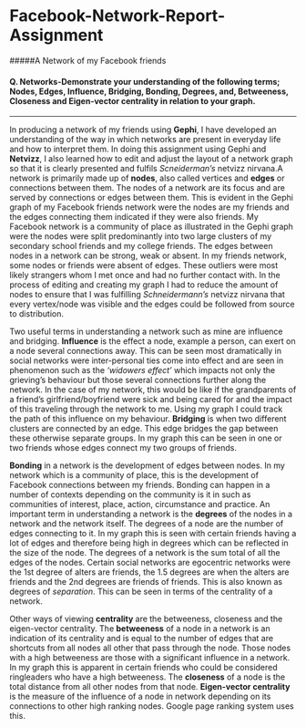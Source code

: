 Facebook-Network-Report-Assignment
==================================

#####A Network of my Facebook friends

#### Q. Networks-Demonstrate your understanding of the following terms; Nodes, Edges, Influence, Bridging, Bonding, Degrees, and, Betweeness, Closeness and Eigen-vector centrality in relation to your graph.
---

In producing a network of my friends using **Gephi**, I have developed an understanding of the way in which networks are present in everyday life and how to interpret them. In doing this assignment using Gephi and **Netvizz**, I also learned how to edit and adjust the layout of a network graph so that it is clearly presented and fulfils *Scneiderman’s* netvizz nirvana.A network is primarily made up of **nodes**, also called vertices and **edges** or connections between them. The nodes of a network are its focus and are served by connections or edges between them. This is evident in the Gephi graph of my Facebook friends network were the nodes are my friends and the edges connecting them indicated if they were also friends. My Facebook network is a community of place as illustrated in the Gephi graph were the nodes were split predominantly into two large clusters of my secondary school friends and my college friends. The edges between nodes in a network can be strong, weak or absent. In my friends network, some nodes or friends were absent of edges. These outliers were most likely strangers whom I met once and had no further contact with. In the process of editing and creating my graph I had to reduce the amount of nodes to ensure that I was fulfilling *Schneidermann’s* netvizz nirvana that every vertex/node was visible and the edges could be followed from source to distribution.

Two useful terms in understanding a network such as mine are influence and bridging. **Influence** is the effect a node, example a person, can exert on a node several connections away. This can be seen most dramatically in social networks were inter-personal ties come into effect and are seen in phenomenon such as the *‘widowers effect’* which impacts not only the grieving’s behaviour but those several connections further along the network. In the case of my network, this would be like if the grandparents of a friend’s girlfriend/boyfriend were sick and being cared for and the impact of this traveling through the network to me. Using my graph I could track the path of this influence on my behaviour. **Bridging** is when two different clusters are connected by an edge. This edge bridges the gap between these otherwise separate groups. In my graph this can be seen in one or two friends whose edges connect my two groups of friends.

**Bonding** in a network is the development of edges between nodes. In my network which is a community of place, this is the development of Facebook connections between my friends. Bonding can happen in a number of contexts depending on the community is it in such as communities of interest, place, action, circumstance and practice. An important term in understanding a network is the **degrees** of the nodes in a network and the network itself. The degrees of a node are the number of edges connecting to it. In my graph this is seen with certain friends having a lot of edges and therefore being high in degrees which can be reflected in the size of the node. The degrees of a network is the sum total of all the edges of the nodes. Certain social networks are egocentric networks were the 1st degree of alters are friends, the 1.5 degrees are when the alters are friends and the 2nd degrees are friends of friends. This is also known as degrees of *separation*. This can be seen in terms of the centrality of a network. 

Other ways of viewing **centrality** are the betweeness, closeness and the eigen-vector centrality. The **betweeness** of a node in a network is an indication of its centrality and is equal to the number of edges that are shortcuts from all nodes all other that pass through the node. Those nodes with a high betweeness are those with a significant influence in a network. In my graph this is apparent in certain friends who could be considered ringleaders who have a high betweeness. The **closeness** of a node is the total distance from all other nodes from that node. **Eigen-vector centrality** is the measure of the influence of a node in network depending on its connections to other high ranking nodes. Google page ranking system uses this.
